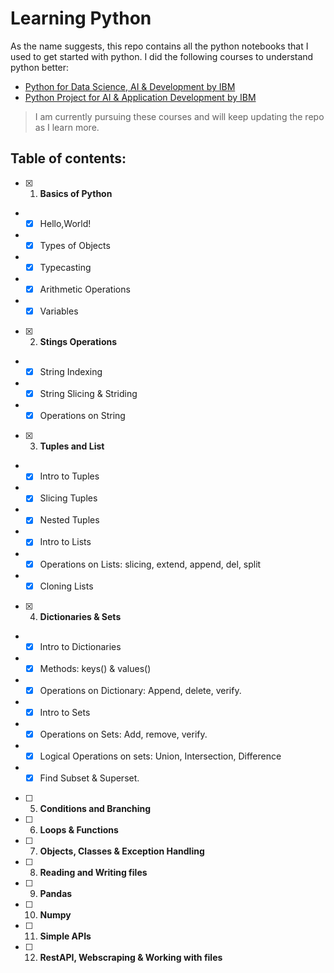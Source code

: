# Learning Python
As the name suggests, this repo contains all the python notebooks that I used to get started with python. I did the following courses to understand python better:
- [Python for Data Science, AI & Development by IBM](https://www.coursera.org/learn/python-for-applied-data-science-ai)
- [Python Project for AI & Application Development by IBM](https://www.coursera.org/learn/python-project-for-ai-application-development)
> I am currently pursuing these courses and will keep updating the repo as I learn more.

## Table of contents:
- [x] 1. **Basics of Python**
- - [x] Hello,World!
- - [x] Types of Objects
- - [x] Typecasting
- - [x] Arithmetic Operations
- - [x] Variables
- [x] 2. **Stings Operations**
- - [x] String Indexing
- - [x] String Slicing & Striding
- - [x] Operations on String
- [x] 3. **Tuples and List**
- - [x] Intro to Tuples
- - [x] Slicing Tuples
- - [x] Nested Tuples
- - [x] Intro to Lists
- - [x] Operations on Lists: slicing, extend, append, del, split
- - [x] Cloning Lists
- [x] 4. **Dictionaries & Sets**
- - [x] Intro to Dictionaries
- - [x] Methods: keys() & values()
- - [x] Operations on Dictionary: Append, delete, verify.
- - [x] Intro to Sets
- - [x] Operations on Sets: Add, remove, verify.
- - [x] Logical Operations on sets: Union, Intersection, Difference
- - [x] Find Subset & Superset.
- [ ] 5. **Conditions and Branching**
- [ ] 6. **Loops & Functions**
- [ ] 7. **Objects, Classes & Exception Handling**
- [ ] 8. **Reading and Writing files**
- [ ] 9. **Pandas**
- [ ] 10. **Numpy**
- [ ] 11. **Simple APIs**
- [ ] 12. **RestAPI, Webscraping & Working with files**
